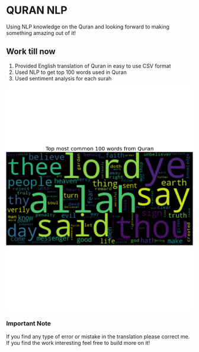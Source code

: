 # QURAN NLP

Using NLP knowledge on the Quran and looking forward to making something amazing out of it!

## Work till now

1. Provided English translation of Quran in easy to use CSV format
2. Used NLP to get top 100 words used in Quran
3. Used sentiment analysis for each surah

![Top 100 most common words](topmost.png)

### Important Note

If you find any type of error or mistake in the translation please correct me. If you find the work interesting feel free to build more on it!
